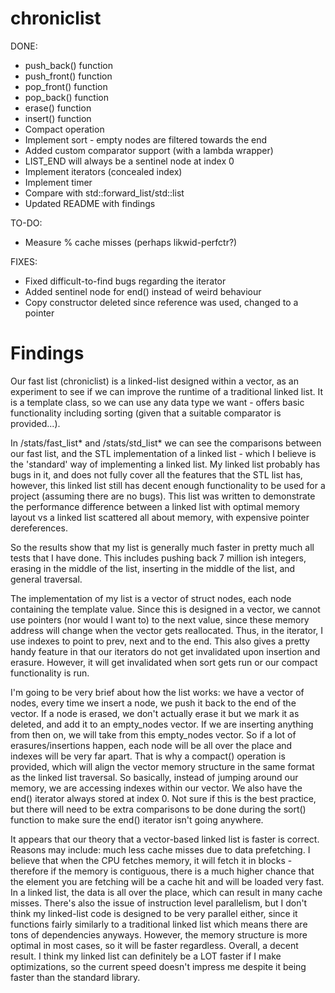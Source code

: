 # chroniclist

DONE:
- push_back() function
- push_front() function
- pop_front() function
- pop_back() function
- erase() function
- insert() function
- Compact operation
- Implement sort - empty nodes are filtered towards the end
- Added custom comparator support (with a lambda wrapper)
- LIST_END will always be a sentinel node at index 0
- Implement iterators (concealed index)
- Implement timer
- Compare with std::forward_list/std::list
- Updated README with findings

TO-DO:
- Measure % cache misses (perhaps likwid-perfctr?)

FIXES:
- Fixed difficult-to-find bugs regarding the iterator
- Added sentinel node for end() instead of weird behaviour
- Copy constructor deleted since reference was used, changed to a pointer

# Findings

Our fast list (chroniclist) is a linked-list designed within a vector, as an
experiment to see if we can improve the runtime of a traditional linked list. It
is a template class, so we can use any data type we want - offers basic
functionality including sorting (given that a suitable comparator is provided...).

In /stats/fast_list* and /stats/std_list* we can see the comparisons between our
fast list, and the STL implementation of a linked list - which I believe is the
'standard' way of implementing a linked list. My linked list probably has bugs
in it, and does not fully cover all the features that the STL list has, however,
this linked list still has decent enough functionality to be used for a project
(assuming there are no bugs). This list was written to demonstrate the performance
difference between a linked list with optimal memory layout vs a linked list
scattered all about memory, with expensive pointer dereferences.

So the results show that my list is generally much faster in pretty much all
tests that I have done. This includes pushing back 7 million ish integers,
erasing in the middle of the list, inserting in the middle of the list, and
general traversal. 

The implementation of my list is a vector of struct nodes, each node containing
the template value. Since this is designed in a vector, we cannot use pointers
(nor would I want to) to the next value, since these memory address will change
when the vector gets reallocated. Thus, in the iterator, I use indexes to point
to prev, next and to the end. This also gives a pretty handy feature in that
our iterators do not get invalidated upon insertion and erasure. However, it will
get invalidated when sort gets run or our compact functionality is run. 

I'm going to be very brief about how the list works: we have a vector of nodes,
every time we insert a node, we push it back to the end of the vector. If a node
is erased, we don't actually erase it but we mark it as deleted, and add it
to an empty_nodes vector. If we are inserting anything from then on, we will
take from this empty_nodes vector. So if a lot of erasures/insertions happen,
each node will be all over the place and indexes will be very far apart. That is
why a compact() operation is provided, which will align the vector memory structure
in the same format as the linked list traversal. So basically, instead of jumping
around our memory, we are accessing indexes within our vector. We also have the
end() iterator always stored at index 0. Not sure if this is the best practice, but
there will need to be extra comparisons to be done during the sort() function to
make sure the end() iterator isn't going anywhere. 

It appears that our theory that a vector-based linked list is faster is correct. 
Reasons may include: much less cache misses due to data prefetching. I believe that
when the CPU fetches memory, it will fetch it in blocks - therefore if the memory
is contiguous, there is a much higher chance that the element you are fetching
will be a cache hit and will be loaded very fast. In a linked list, the data is
all over the place, which can result in many cache misses. There's also the issue of
instruction level parallelism, but I don't think my linked-list code is designed to be
very parallel either, since it functions fairly similarly to a traditional linked list
which means there are tons of dependencies anyways. However, the memory structure is
more optimal in most cases, so it will be faster regardless. Overall, a decent result.
I think my linked list can definitely be a LOT faster if I make optimizations, so
the current speed doesn't impress me despite it being faster than the standard library.